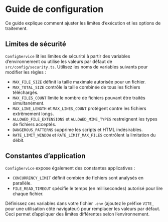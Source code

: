 # Guide de configuration

Ce guide explique comment ajuster les limites d’exécution et les options de traitement.

## Limites de sécurité

`ConfigService` lit les limites de sécurité à partir des variables d’environnement ou utilise les valeurs par défaut de `src/config/security.ts`. Utilisez les noms de variables suivants pour modifier les règles :

* `MAX_FILE_SIZE` définit la taille maximale autorisée pour un fichier.
* `MAX_TOTAL_SIZE` contrôle la taille combinée de tous les fichiers téléchargés.
* `MAX_FILES_COUNT` limite le nombre de fichiers pouvant être traités simultanément.
* `MAX_LINE_LENGTH` et `MAX_LINES_COUNT` protègent contre les fichiers extrêmement longs.
* `ALLOWED_FILE_EXTENSIONS` et `ALLOWED_MIME_TYPES` restreignent les types de fichiers acceptés.
* `DANGEROUS_PATTERNS` supprime les scripts et HTML indésirables.
* `RATE_LIMIT_WINDOW` et `RATE_LIMIT_MAX_FILES` contrôlent la limitation du débit.

## Constantes d’application

`ConfigService` expose également des constantes applicatives :

* `CONCURRENCY_LIMIT` définit combien de fichiers sont analysés en parallèle.
* `FILE_READ_TIMEOUT` spécifie le temps (en millisecondes) autorisé pour lire chaque fichier.

Définissez ces variables dans votre fichier `.env` (ajoutez le préfixe `VITE_` pour une utilisation côté navigateur) pour remplacer les valeurs par défaut. Ceci permet d’appliquer des limites différentes selon l’environnement.

